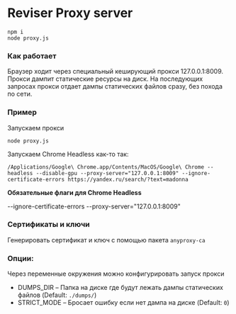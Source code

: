 # Reviser Proxy server

```
npm i
node proxy.js
```

### Как работает

Браузер ходит через специальный кеширующий прокси 127.0.0.1:8009. Прокси дампит статические ресурсы на диск. На последующих запросах прокси отдает дампы статических файлов сразу, без похода по сети.

### Пример

Запускаем прокси

```
node proxy.js
```

Запускаем Chrome Headless как-то так:

```
/Applications/Google\ Chrome.app/Contents/MacOS/Google\ Chrome --headless --disable-gpu --proxy-server="127.0.0.1:8009" --ignore-certificate-errors https://yandex.ru/search/?text=madonna
```

**Обязательные флаги для Chrome Headless**

--ignore-certificate-errors
--proxy-server="127.0.0.1:8009"


### Сертификаты и ключи

Генерировать сертификат и ключ с помощью пакета `anyproxy-ca`

### Опции:

Через переменные окружения можно конфигурировать запуск прокси

- DUMPS_DIR – Папка на диске где будут лежать дампы статических файлов (Default: `./dumps/`)
- STRICT_MODE – Бросает ошибку если нет дампа на диске (Default: `0`)
